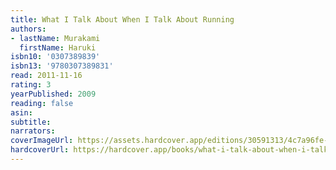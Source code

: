 ```yaml
---
title: What I Talk About When I Talk About Running
authors:
- lastName: Murakami
  firstName: Haruki
isbn10: '0307389839'
isbn13: '9780307389831'
read: 2011-11-16
rating: 3
yearPublished: 2009
reading: false
asin:
subtitle:
narrators:
coverImageUrl: https://assets.hardcover.app/editions/30591313/4c7a96fe-0260-4c6d-a9b3-9192325f0612.jpg
hardcoverUrl: https://hardcover.app/books/what-i-talk-about-when-i-talk-about-running-2006/editions/30591313
---
```

